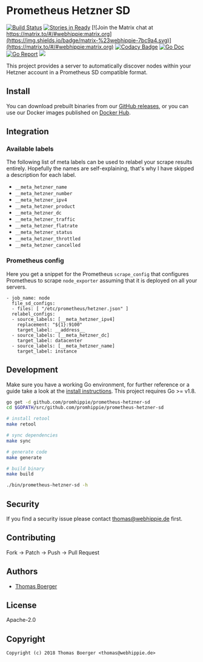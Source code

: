# Prometheus Hetzner SD

[![Build Status](http://github.dronehippie.de/api/badges/promhippie/prometheus-hetzner-sd/status.svg)](http://github.dronehippie.de/promhippie/prometheus-hetzner-sd)
[![Stories in Ready](https://badge.waffle.io/promhippie/prometheus-hetzner-sd.svg?label=ready&title=Ready)](http://waffle.io/promhippie/prometheus-hetzner-sd)
[![Join the Matrix chat at https://matrix.to/#/#webhippie:matrix.org](https://img.shields.io/badge/matrix-%23webhippie-7bc9a4.svg)](https://matrix.to/#/#webhippie:matrix.org)
[![Codacy Badge](https://api.codacy.com/project/badge/Grade/87cbb93f28be43a2a871018f106bc286)](https://www.codacy.com/app/promhippie/prometheus-hetzner-sd?utm_source=github.com&amp;utm_medium=referral&amp;utm_content=promhippie/prometheus-hetzner-sd&amp;utm_campaign=Badge_Grade)
[![Go Doc](https://godoc.org/github.com/promhippie/prometheus-hetzner-sd?status.svg)](http://godoc.org/github.com/promhippie/prometheus-hetzner-sd)
[![Go Report](http://goreportcard.com/badge/github.com/promhippie/prometheus-hetzner-sd)](http://goreportcard.com/report/github.com/promhippie/prometheus-hetzner-sd)
[![](https://images.microbadger.com/badges/image/promhippie/prometheus-hetzner-sd.svg)](http://microbadger.com/images/promhippie/prometheus-hetzner-sd "Get your own image badge on microbadger.com")

This project provides a server to automatically discover nodes within your Hetzner account in a Prometheus SD compatible format.


## Install

You can download prebuilt binaries from our [GitHub releases](https://github.com/promhippie/prometheus-hetzner-sd/releases), or you can use our Docker images published on [Docker Hub](https://hub.docker.com/r/promhippie/prometheus-hetzner-sd/tags/).


## Integration

### Available labels

The following list of meta labels can be used to relabel your scrape results entirely. Hopefully the names are self-explaining, that's why I have skipped a description for each label.

* `__meta_hetzner_name`
* `__meta_hetzner_number`
* `__meta_hetzner_ipv4`
* `__meta_hetzner_product`
* `__meta_hetzner_dc`
* `__meta_hetzner_traffic`
* `__meta_hetzner_flatrate`
* `__meta_hetzner_status`
* `__meta_hetzner_throttled`
* `__meta_hetzner_cancelled`

### Prometheus config

Here you get a snippet for the Prometheus `scrape_config` that configures Prometheus to scrape `node_exporter` assuming that it is deployed on all your servers.

```
- job_name: node
  file_sd_configs:
  - files: [ "/etc/prometheus/hetzner.json" ]
  relabel_configs:
  - source_labels: [__meta_hetzner_ipv4]
    replacement: "${1}:9100"
    target_label: __address__
  - source_labels: [__meta_hetzner_dc]
    target_label: datacenter
  - source_labels: [__meta_hetzner_name]
    target_label: instance
```


## Development

Make sure you have a working Go environment, for further reference or a guide take a look at the [install instructions](http://golang.org/doc/install.html). This project requires Go >= v1.8.

```bash
go get -d github.com/promhippie/prometheus-hetzner-sd
cd $GOPATH/src/github.com/promhippie/prometheus-hetzner-sd

# install retool
make retool

# sync dependencies
make sync

# generate code
make generate

# build binary
make build

./bin/prometheus-hetzner-sd -h
```


## Security

If you find a security issue please contact thomas@webhippie.de first.


## Contributing

Fork -> Patch -> Push -> Pull Request


## Authors

* [Thomas Boerger](https://github.com/tboerger)


## License

Apache-2.0


## Copyright

```
Copyright (c) 2018 Thomas Boerger <thomas@webhippie.de>
```
